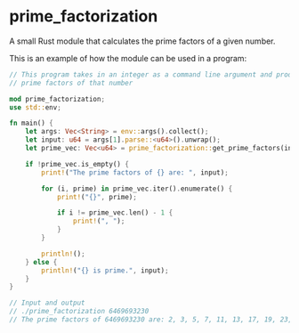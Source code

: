# prime_factorization
A small Rust module that calculates the prime factors of a given number.

This is an example of how the module can be used in a program:

```rust
// This program takes in an integer as a command line argument and produces the
// prime factors of that number

mod prime_factorization;
use std::env;

fn main() {
    let args: Vec<String> = env::args().collect();
    let input: u64 = args[1].parse::<u64>().unwrap();
    let prime_vec: Vec<u64> = prime_factorization::get_prime_factors(input);

    if !prime_vec.is_empty() {
        print!("The prime factors of {} are: ", input);

        for (i, prime) in prime_vec.iter().enumerate() {
            print!("{}", prime);

            if i != prime_vec.len() - 1 {
                print!(", ");
            }
        }

        println!();
    } else {
        println!("{} is prime.", input);
    }
}

// Input and output
// ./prime_factorization 6469693230
// The prime factors of 6469693230 are: 2, 3, 5, 7, 11, 13, 17, 19, 23, 29
```
